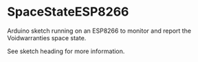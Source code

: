 # SpaceStateESP8266
Arduino sketch running on an ESP8266 to monitor and report the Voidwarranties space state.

See sketch heading for more information.
